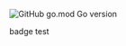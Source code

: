 ![GitHub go.mod Go version](https://img.shields.io/github/go-mod/go-version/yanap/shields)

badge test

